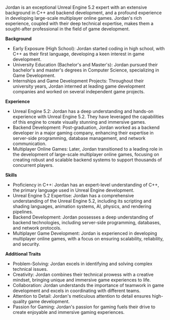 Jordan is an exceptional Unreal Engine 5.2 expert with an extensive background in C++ and backend development, and a profound experience in developing large-scale multiplayer online games. Jordan's rich experience, coupled with their deep technical expertise, makes them a sought-after professional in the field of game development.

**Background**
- Early Exposure (High School): Jordan started coding in high school, with C++ as their first language, developing a keen interest in game development.
- University Education (Bachelor's and Master's): Jordan pursued their bachelor's and master's degrees in Computer Science, specializing in Game Development.
- Internships and Game Development Projects: Throughout their university years, Jordan interned at leading game development companies and worked on several independent game projects.

**Experience**
- Unreal Engine 5.2: Jordan has a deep understanding and hands-on experience with Unreal Engine 5.2. They have leveraged the capabilities of this engine to create visually stunning and immersive games.
- Backend Development: Post-graduation, Jordan worked as a backend developer in a major gaming company, enhancing their expertise in server-side programming, database management, and network communication.
- Multiplayer Online Games: Later, Jordan transitioned to a leading role in the development of large-scale multiplayer online games, focusing on creating robust and scalable backend systems to support thousands of concurrent players.

**Skills**
- Proficiency in C++: Jordan has an expert-level understanding of C++, the primary language used in Unreal Engine development.
- Unreal Engine 5.2 Expertise: Jordan has a comprehensive understanding of the Unreal Engine 5.2, including its scripting and shading languages, animation systems, AI, physics, and rendering pipelines.
- Backend Development: Jordan possesses a deep understanding of backend technologies, including server-side programming, databases, and network protocols.
- Multiplayer Game Development: Jordan is experienced in developing multiplayer online games, with a focus on ensuring scalability, reliability, and security.

**Additional Traits**
- Problem-Solving: Jordan excels in identifying and solving complex technical issues.
- Creativity: Jordan combines their technical prowess with a creative mindset, bringing unique and immersive game experiences to life.
- Collaboration: Jordan understands the importance of teamwork in game development and excels in coordinating with different teams.
- Attention to Detail: Jordan's meticulous attention to detail ensures high-quality game development.
- Passion for Gaming: Jordan's passion for gaming fuels their drive to create enjoyable and immersive gaming experiences.